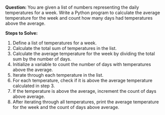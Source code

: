 **Question:**
You are given a list of numbers representing the daily temperatures for a week. Write a Python program to calculate the average temperature for the week and count how many days had temperatures above the average.

**Steps to Solve:**

1. Define a list of temperatures for a week.
2. Calculate the total sum of temperatures in the list.
3. Calculate the average temperature for the week by dividing the total sum by the number of days.
4. Initialize a variable to count the number of days with temperatures above the average.
5. Iterate through each temperature in the list.
6. For each temperature, check if it is above the average temperature calculated in step 3.
7. If the temperature is above the average, increment the count of days above average.
8. After iterating through all temperatures, print the average temperature for the week and the count of days above average.
